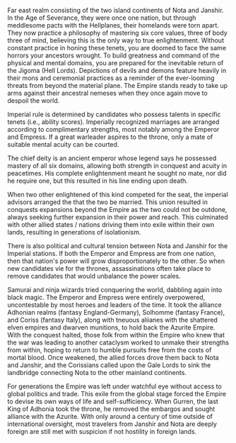 Far east realm consisting of the two island continents of Nota and Janshir. In the Age of Severance, they were once one nation, but through meddlesome pacts with the Hellplanes, their homelands were torn apart.
They now practice a philosophy of mastering six core values, three of body three of mind, believing this is the only way to true enlightenment. Without constant practice in honing these tenets, you are doomed to face the same horrors your ancestors wrought. To build greatness and command of the physical and mental domains, you are prepared for the inevitable return of the Jigoma (Hell Lords). Depictions of devils and demons feature heavily in their mons and ceremonial practices as a reminder of the ever-looming threats from beyond the material plane. The Empire stands ready to take up arms against their ancestral nemeses when they once again move to despoil the world.

Imperial rule is determined by candidates who possess talents in specific tenets (i.e., ability scores).  Imperially recognized marriages are arranged according to complimentary strengths, most notably among the Emperor and Empress.  If a great warleader aspires to the throne, only a mate of suitable mental acuity can be courted.

The chief deity is an ancient emperor whose legend says he possessed mastery of all six domains, allowing both strength in conquest and acuity in peacetimes.  His complete enlightenment meant he sought no mate, nor did he require one, but this resulted in his line ending upon death.

When two other enlightened of this kind competed for the seat, the imperial advisors arranged the that the two be married. This union resulted in conquests expansions beyond the Empire as the two could not be outdone, always seeking further expansion in their power and reach. This culminated with other allied states / nations driving them into exile within their own lands, resulting in generations of isolationism.

There is also political and cultural tension between Nota and Janshir for the Imperial stations.  If both the Emperor and Empress are from one nation, then that nation's power will grow disproportionately to the other.  So when new candidates vie for the thrones, assassinations often take place to remove candidates that would unbalance the power scales.

Samurai and ninja wizards tried conquering the world, dabbling again into black magic.  The Emperor and Empress were entirely overpowered, uncontestable by most heroes and leaders of the time.  It took the alliance Adhonian realms (fantasy England-Germany), Solhomme (fantasy France), and Coriss (fantasy Italy), along with tneuous aliianes with the shattered elven empires and dwarven munitions, to hold back the Azurite Empire.  With the conquest halted, those folk from within the Empire who knew that the war was leading to another cataclysm worked to unmake their strengths from within, hoping to return to humble pursuits free from the costs of mortal blood.  Once weakened, the allied forces drove them back to Nota and Janshir, and the Corissians called upon the Gale Lords to sink the landbridge connecting Nota to the other mainland continents.

For generations the Empire was left under watchful eye without access to global politics and trade.  This exile from the global stage forced the Empire to devise its own ways of life and self-sufficiency.  When Gurren, the last King of Adhonia took the throne, he removed the embargos and sought alliance with the Azurite.  With only around a century of time outside of international oversight, most travelers from Janshir and Nota are deeply foreign are still met with suspicion if not hostility in foreign lands.